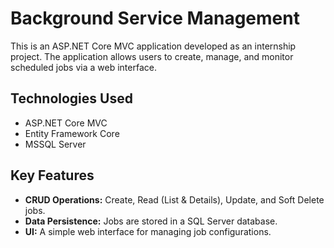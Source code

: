 # Background Service Management

This is an ASP.NET Core MVC application developed as an internship project. The application allows users to create, manage, and monitor scheduled jobs via a web interface.

## Technologies Used
- ASP.NET Core MVC
- Entity Framework Core
- MSSQL Server

## Key Features
- **CRUD Operations:** Create, Read (List & Details), Update, and Soft Delete jobs.
- **Data Persistence:** Jobs are stored in a SQL Server database.
- **UI:** A simple web interface for managing job configurations.


